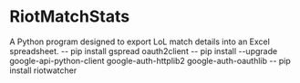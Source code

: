 # RiotMatchStats
A Python program designed to export LoL match details into an Excel spreadsheet.
 -- pip install gspread oauth2client
 -- pip install --upgrade google-api-python-client google-auth-httplib2 google-auth-oauthlib
 -- pip install riotwatcher
